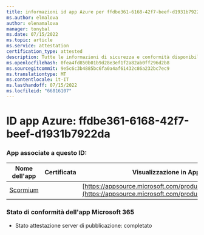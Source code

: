 ```yaml
---
title: informazioni id app Azure per ffdbe361-6168-42f7-beef-d1931b7922da
ms.author: elmalova
author: elenamalova
manager: tonybal
ms.date: 07/15/2022
ms.topic: article
ms.service: attestation
certification_type: attested
description: Tutte le informazioni di sicurezza e conformità disponibili per ffdbe361-6168-42f7-beef-d1931b7922da.
ms.openlocfilehash: 0fea4fd850b01b9d28e3ef1f2a82ab0ff296d2b8
ms.sourcegitcommit: 9e5c6c3b4885bc6fa0a4af61432c86a232bc7ec9
ms.translationtype: MT
ms.contentlocale: it-IT
ms.lasthandoff: 07/15/2022
ms.locfileid: "66816107"
---
```

# <a name="azure-app-id-ffdbe361-6168-42f7-beef-d1931b7922da"></a>ID app Azure: ffdbe361-6168-42f7-beef-d1931b7922da


### <a name="apps-associated-with-this-id"></a>App associate a questo ID:
| **Nome dell'app** | **Certificata** | **Visualizzazione in AppSource** |
|--------------|---------------|-----------------------|
| [Scormium](../forward/WA200004358.md) |  | [https://appsource.microsoft.com/product/office/WA200004358](https://appsource.microsoft.com/product/office/WA200004358) |

### <a name="microsoft-365-app-compliance-status"></a>Stato di conformità dell'app Microsoft 365
- Stato attestazione server di pubblicazione: completato
